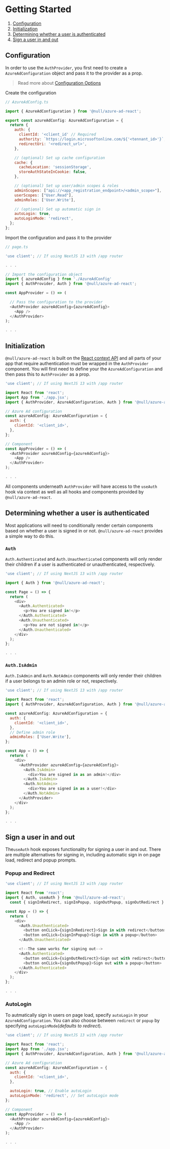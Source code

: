# Getting Started

1. [Configuration](#configuration)
1. [Initialization](#initialization)
1. [Determining whether a user is authenticated](#determining-whether-a-user-is-authenticated)
1. [Sign a user in and out](#sign-a-user-in-and-out)

## Configuration

In order to use the `AuthProvider`, you first need to create a `AzureAdConfiguration` object and pass it to the provider as a prop.

> Read more about [Configuration Options](https://github.com/AzureAD/microsoft-authentication-library-for-js/blob/dev/lib/msal-browser/docs/configuration.md)

Create the configuration

```js
// AzureAdConfig.ts

import { AzureAdConfiguration } from '@null/azure-ad-react';

export const azureAdConfig: AzureAdConfiguration = {
  return {
    auth: {
      clientId: '<client_id' // Required
      authority: `https://login.microsoftonline.com/${'<tennant_id>'}`,
      redirectUri: '<redirect_url>',
    },

    // (optional) Set up cache configuration
    cache: {
      cacheLocation: 'sessionStorage',
      storeAuthStateInCookie: false,
    },

    // (optional) Set up user/admin scopes & roles
    adminScopes: ["api://<app_registration_endpoint>/<admin_scope>"],
    userScopes: ["User.Read"],
    adminRoles: ['User.Write'],

    // (optional) Set up automatic sign in
    autoLogin: true,
    autoLoginMode: 'redirect',
  };
};
```

Import the configuration and pass it to the provider

```javascript
// page.ts

'use client'; // If using NextJS 13 with /app router

. . .

// Import the configuration object
import { azureAdConfig } from './AzureAdConfig'
import { AuthProvider, Auth } from '@null/azure-ad-react';

const AppProvider = () => (

  // Pass the configuration to the provider
  <AuthProvider azureAdConfig={azureAdConfig}>
    <App />
  </AuthProvider>
);

. . .
```

## Initialization

`@null/azure-ad-react` is built on the [React context API](https://reactjs.org/docs/context.html) and all parts of your app that require authentication must be wrapped in the `AuthProvider` component. You will first need to define your the `AzureAdConfiguration` and then pass this to `AuthProvider` as a prop.

```javascript
'use client'; // If using NextJS 13 with /app router

import React from 'react';
import App from './app.jsx';
import { AuthProvider, AzureAdConfiguration, Auth } from '@null/azure-ad-react';

// Azure Ad configuration
const azureAdConfig: AzureAdConfiguration = {
  auth: {
    clientId: '<client_id>',
  },
};

// Component
const AppProvider = () => (
  <AuthProvider azureAdConfig={azureAdConfig}>
    <App />
  </AuthProvider>
);

. . .
```

All components underneath `AuthProvider` will have access to the `useAuth` hook via context as well as all hooks and components provided by `@null/azure-ad-react`.

## Determining whether a user is authenticated

Most applications will need to conditionally render certain components based on whether a user is signed in or not. `@null/azure-ad-react` provides a simple way to do this.

### `Auth`

`Auth.Authenticated` and `Auth.Unauthenticated` components will only render their children if a user is authenticated or unauthenticated, respectively.

```javascript
'use client'; // If using NextJS 13 with /app router

import { Auth } from '@null/azure-ad-react';

const Page = () => {
  return (
    <div>
      <Auth.Authenticated>
        <p>You are signed in!</p>
      </Auth.Authenticated>
      <Auth.Unauthenticated>
        <p>You are not signed in!</p>
      </Auth.Unauthenticated>
    </div>
  );
};

. . .
```

### `Auth.IsAdmin`

`Auth.IsAdmin` and `Auth.NotAdmin` components will only render their children if a user belongs to an admin role or not, respectively.

```javascript
'use client'; // If using NextJS 13 with /app router

import React from 'react';
import { AuthProvider, AzureAdConfiguration, Auth } from '@null/azure-ad-react';

const azureAdConfig: AzureAdConfiguration = {
  auth: {
    clientId: '<client_id>',
  },
  // Define admin role
  adminRoles: ['User.Write'],
};

const App = () => {
  return (
    <div>
      <AuthProvider azureAdConfig={azureAdConfig}>
        <Auth.IsAdmin>
          <div>You are signed in as an admin!</div>
        </Auth.IsAdmin>
        <Auth.NotAdmin>
          <div>You are signed in as a user!</div>
        </Auth.NotAdmin>
      </AuthProvider>
    </div>
  );
};

. . .
```

## Sign a user in and out

The`useAuth` hook exposes functionality for signing a user in and out. There are multiple alternatives for signing in, including automatic sign in on page load, redirect and popup prompts.

### Popup and Redirect

```javascript
'use client'; // If using NextJS 13 with /app router

import React from 'react';
import { Auth, useAuth } from '@null/azure-ad-react';
  const { signInRedirect, signInPopup, signOutPopup, signOutRedirect } = useAuth();

const App = () => {
  return (
    <div>
      <Auth.Unauthenticated>
        <button onCLick={signInRedirect}>Sign in with redirect</button>
        <button onCLick={signInPopup}>Sign in with a popup</button>
      </Auth.Unauthenticated>

      <!--The same works for signing out-->
      <Auth.Authenticated>
        <button onCLick={signOutRedirect}>Sign out with redirect</button>
        <button onCLick={signOutPopup}>Sign out with a popup</button>
      </Auth.Authenticated>
    </div>
  );
};

. . .
```

### AutoLogin

To autmatically sign in users on page load, specify `autoLogin` in your `AzureAdConfiguration`. You can also choose between `redirect` or `popup` by specifying `autoLoginMode`(_defaults to redirect_).

```js
'use client'; // If using NextJS 13 with /app router

import React from 'react';
import App from './app.jsx';
import { AuthProvider, AzureAdConfiguration, Auth } from '@null/azure-ad-react';

// Azure Ad configuration
const azureAdConfig: AzureAdConfiguration = {
  auth: {
    clientId: '<client_id>',
  },

  autoLogin: true, // Enable autoLogin
  autoLoginMode: 'redirect', // Set autoLogin mode
};

// Component
const AppProvider = () => (
  <AuthProvider azureAdConfig={azureAdConfig}>
    <App />
  </AuthProvider>
);

. . .

```
